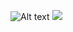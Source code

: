 
![Alt text](https://wakatime.com/share/@diegofemello/215076f9-2b1d-4508-8c62-ef21a1d1c699.svg)
<img src="https://wakatime.com/share/@diegofemello/215076f9-2b1d-4508-8c62-ef21a1d1c699.svg">
